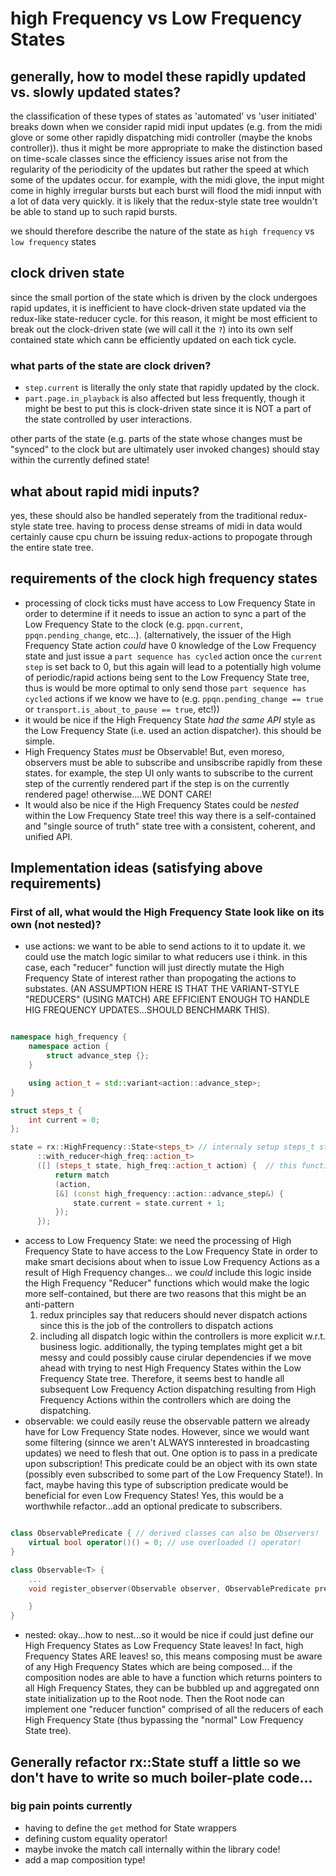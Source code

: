 # high Frequency vs Low Frequency States
## generally, how to model these rapidly updated vs. slowly updated states?
the classification of these types of states as 'automated' vs 'user initiated' breaks down when we consider rapid midi input updates (e.g. from the midi glove or some other rapidly dispatching midi controller (maybe the knobs controller)). thus it might be more appropriate to make the distinction based on time-scale classes since the efficiency issues arise not from the regularity of the periodicity of the updates but rather the speed at which some of the updates occur. for example, with the midi glove, the input might come in highly irregular bursts but each burst will flood the midi innput with a lot of data very quickly. it is likely that the redux-style state tree wouldn't be able to stand up to such rapid bursts.

we should therefore describe the nature of the state as `high frequency` vs `low frequency` states

## clock driven state
since the small portion of the state which is driven by the clock undergoes rapid updates, it is inefficient to have clock-driven state updated via the redux-like state-reducer cycle. for this reason, it might be most efficient to break out the clock-driven state (we will call it the `?`) into its own self contained state which cann be efficiently updated on each tick cycle.

### what parts of the state are clock driven?
* `step.current` is literally the only state that rapidly updated by the clock.
* `part.page.in_playback` is also affected but less frequently, though it might be best to put this is clock-driven state since it is NOT a part of the state controlled by user interactions.

other parts of the state (e.g. parts of the state whose changes must be "synced" to the clock but are ultimately user invoked changes) should stay within the currently defined state!

## what about rapid midi inputs?
yes, these should also be handled seperately from the traditional redux-style state tree. having to process dense streams of midi in data would certainly cause cpu churn be issuing redux-actions to propogate through the entire state tree.

## requirements of the clock high frequency states
* processing of clock ticks must have access to Low Frequency State in order to determine if it needs to issue an action to sync a part of the Low Frequency State to the clock (e.g. `ppqn.current`, `ppqn.pending_change`, etc...). (alternatively, the issuer of the High Frequency State action *could* have 0 knowledge of the Low Frequency state and just issue a `part sequence has cycled` action once the `current step` is set back to 0, but this again will lead to a potentially high volume of periodic/rapid actions being sent to the Low Frequency State tree, thus is would be more optimal to only send those `part sequence has cycled` actions if we know we have to (e.g. `ppqn.pending_change == true` or `transport.is_about_to_pause == true`, etc!))
* it would be nice if the High Frequency State *had the same API* style as the Low Frequency State (i.e. used an action dispatcher). this should be simple.
* High Frequency States *must* be Observable! But, even moreso, observers must be able to subscribe and unsibscribe rapidly from these states. for example, the step UI only wants to subscribe to the current step of the currently rendered part if the step is on the currently rendered page! otherwise....WE DONT CARE!
* It would also be nice if the High Frequency States could be *nested* within the Low Frequency State tree! this way there is a self-contained and "single source of truth" state tree with a consistent, coherent, and unified API.

## Implementation ideas (satisfying above requirements)
### First of all, what would the High Frequency State look like on its own (not nested)?
* use actions: we want to be able to send actions to it to update it. we could use the match logic similar to what reducers use i think. in this case, each "reducer" function will just directly mutate the High Frequency State of interest rather than propogating the actions to substates. (AN ASSUMPTION HERE IS THAT THE VARIANT-STYLE "REDUCERS" (USING MATCH) ARE EFFICIENT ENOUGH TO HANDLE HIG FREQUENCY UPDATES...SHOULD BENCHMARK THIS).
``` c++

namespace high_frequency {
    namespace action {
        struct advance_step {};
    }

    using action_t = std::variant<action::advance_step>;
}

struct steps_t {
    int current = 0;
};

state = rx::HighFrequency::State<steps_t> // internaly setup steps_t state
      ::with_reducer<high_freq::action_t>
      ([] (steps_t state, high_freq::action_t action) {  // this function should return void!
          return match
          (action,
          [&] (const high_frequency::action::advance_step&) {
              state.current = state.current + 1;
          });
      });

```

* access to Low Frequency State: we need the processing of High Frequency State to have access to the Low Frequency State in order to make smart decisions about when to issue Low Frequency Actions as a result of High Frequency changes... we *could* include this logic inside the High Frequency "Reducer" functions which would make the logic more self-contained, but there are two reasons that this might be an anti-pattern
  1. redux principles say that reducers should never dispatch actions since this is the job of the controllers to dispatch actions
  2. including all dispatch logic within the controllers is more explicit w.r.t. business logic.
additionally, the typing templates might get a bit messy and could possibly cause cirular dependencies if we move ahead with trying to nest High Frequency States within the Low Frequency State tree. Therefore, it seems best to handle all subsequent Low Frequency Action dispatching resulting from High Frequency Actions within the controllers which are doing the dispatching.
* observable: we could easily reuse the observable pattern we already have for Low Frequency State nodes. However, since we would want some filtering (sinnce we aren't ALWAYS innterested in broadcasting updates) we need to flesh that out. One option is to pass in a predicate upon subscription! This predicate could be an object with its own state (possibly even subscribed to some part of the Low Frequency State!). In fact, maybe having this type of subscription predicate would be beneficial for even Low Frequency States!
Yes, this would be a worthwhile refactor...add an optional predicate to subscribers.
``` c++

class ObservablePredicate { // derived classes can also be Observers!
    virtual bool operator()() = 0; // use overloaded () operator!
}

class Observable<T> {
    ...
    void register_observer(Observable observer, ObservablePredicate pred) {

    }
}
```

* nested: okay...how to nest...so it would be nice if could just define our High Frequency States as Low Frequency State leaves! In fact, high Frequency States ARE leaves! so, this means composing must be aware of any High Frequency States which are being composed...
if the composition nodes are able to have a function which returns pointers to all High Frequency States, they can be bubbled up and aggregated onn state initialization up to the Root node. Then the Root node can implement one "reducer function" comprised of all the reducers of each High Frequency State (thus bypassing the "normal" Low Frequency State tree).

## Generally refactor rx::State stuff a little so we don't have to write so much boiler-plate code...
### big pain points currently
* having to define the `get` method for State wrappers
* defining custom equality operator!
* maybe invoke the match call internally within the library code!
* add a map composition type!
